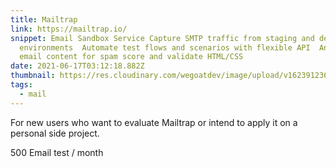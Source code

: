 ```yaml
---
title: Mailtrap
link: https://mailtrap.io/
snippet: Email Sandbox Service Capture SMTP traffic from staging and dev
  environments  Automate test flows and scenarios with flexible API  Analyze
  email content for spam score and validate HTML/CSS
date: 2021-06-17T03:12:18.882Z
thumbnail: https://res.cloudinary.com/wegoatdev/image/upload/v1623912368/freestuffdev/stuff/Screen_Shot_2021-06-17_at_11.12.08_AM-removebg-preview.png
tags:
  - mail
---
```

For new users who want to evaluate Mailtrap or intend to apply it on a personal side project.

500 Email test / month